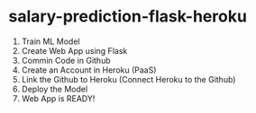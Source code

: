 # salary-prediction-flask-heroku

1. Train ML Model
2. Create Web App using Flask
3. Commin Code in Github
4. Create an Account in Heroku (PaaS)
5. Link the Github to Heroku (Connect Heroku to the Github)
6. Deploy the Model
7. Web App is READY!
